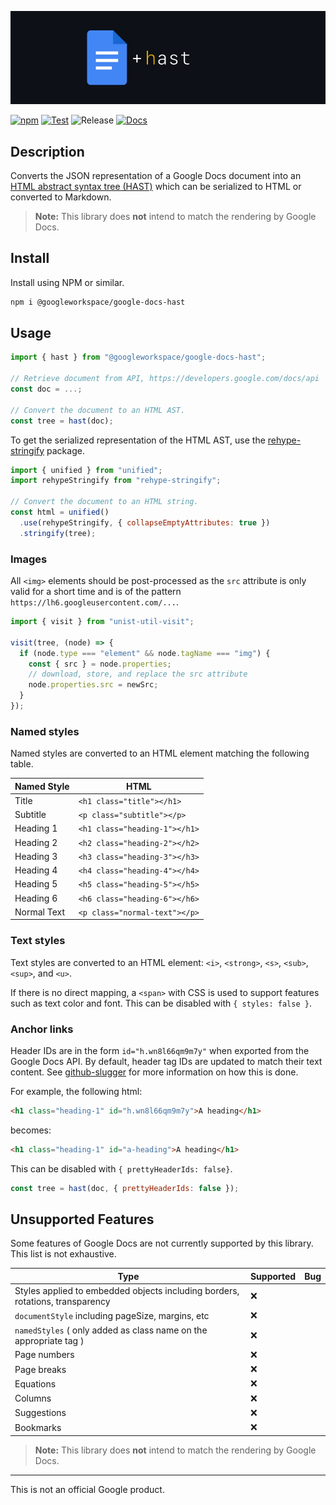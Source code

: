 ![](./assets/logo.jpg)

[![npm](https://img.shields.io/npm/v/@googleworkspace/google-docs-hast)](https://www.npmjs.com/package/@googleworkspace/google-docs-hast)
[![Test](https://github.com/googleworkspace/google-docs-hast/actions/workflows/test.yml/badge.svg)](https://github.com/googleworkspace/google-docs-hast/actions/workflows/test.yml)
![Release](https://github.com/googleworkspace/google-docs-hast/workflows/Release/badge.svg)
[![Docs](https://img.shields.io/badge/documentation-api-brightgreen)](https://googleworkspace.github.io/google-docs-hast/)

## Description

Converts the JSON representation of a Google Docs document into an [HTML abstract syntax tree (HAST)](https://github.com/syntax-tree/hast) which can be serialized to HTML or converted to Markdown.

> **Note:** This library does **not** intend to match the rendering by Google Docs.

## Install

Install using NPM or similar.

```sh
npm i @googleworkspace/google-docs-hast
```

## Usage

```js
import { hast } from "@googleworkspace/google-docs-hast";

// Retrieve document from API, https://developers.google.com/docs/api
const doc = ...;

// Convert the document to an HTML AST.
const tree = hast(doc);
```

To get the serialized representation of the HTML AST, use the [rehype-stringify](https://www.npmjs.com/package/rehype-stringify) package.

```js
import { unified } from "unified";
import rehypeStringify from "rehype-stringify";

// Convert the document to an HTML string.
const html = unified()
  .use(rehypeStringify, { collapseEmptyAttributes: true })
  .stringify(tree);
```

### Images

All `<img>` elements should be post-processed as the `src` attribute is only valid for a short time and is of the pattern `https://lh6.googleusercontent.com/...`.

```js
import { visit } from "unist-util-visit";

visit(tree, (node) => {
  if (node.type === "element" && node.tagName === "img") {
    const { src } = node.properties;
    // download, store, and replace the src attribute
    node.properties.src = newSrc;
  }
});
```

### Named styles

Named styles are converted to an HTML element matching the following table.

| Named Style | HTML                          |
| ----------- | ----------------------------- |
| Title       | `<h1 class="title"></h1>`     |
| Subtitle    | `<p class="subtitle"></p>`    |
| Heading 1   | `<h1 class="heading-1"></h1>` |
| Heading 2   | `<h2 class="heading-2"></h2>` |
| Heading 3   | `<h3 class="heading-3"></h3>` |
| Heading 4   | `<h4 class="heading-4"></h4>` |
| Heading 5   | `<h5 class="heading-5"></h5>` |
| Heading 6   | `<h6 class="heading-6"></h6>` |
| Normal Text | `<p class="normal-text"></p>` |

### Text styles

Text styles are converted to an HTML element: `<i>`, `<strong>`, `<s>`, `<sub>`, `<sup>`, and `<u>`.

If there is no direct mapping, a `<span>` with CSS is used to support features such as text color and font. This can be disabled with `{ styles: false }`.

### Anchor links

Header IDs are in the form `id="h.wn8l66qm9m7y"` when exported from the Google Docs API. By default, header tag IDs are updated to match their text content. See [github-slugger](https://www.npmjs.com/package/github-slugger) for more information on how this is done.

For example, the following html:

```html
<h1 class="heading-1" id="h.wn8l66qm9m7y">A heading</h1>
```

becomes:

```html
<h1 class="heading-1" id="a-heading">A heading</h1>
```

This can be disabled with `{ prettyHeaderIds: false}`.

```js
const tree = hast(doc, { prettyHeaderIds: false });
```

## Unsupported Features

Some features of Google Docs are not currently supported by this library. This list is not exhaustive.

| Type                                                                          | Supported | Bug |
| ----------------------------------------------------------------------------- | --------- | --- |
| Styles applied to embedded objects including borders, rotations, transparency | ❌        |     |
| `documentStyle` including pageSize, margins, etc                              | ❌        |     |
| `namedStyles` ( only added as class name on the appropriate tag )             | ❌        |     |
| Page numbers                                                                  | ❌        |     |
| Page breaks                                                                   | ❌        |     |
| Equations                                                                     | ❌        |     |
| Columns                                                                       | ❌        |     |
| Suggestions                                                                   | ❌        |     |
| Bookmarks                                                                     | ❌        |     |

> **Note:** This library does **not** intend to match the rendering by Google Docs.

---

This is not an official Google product.
